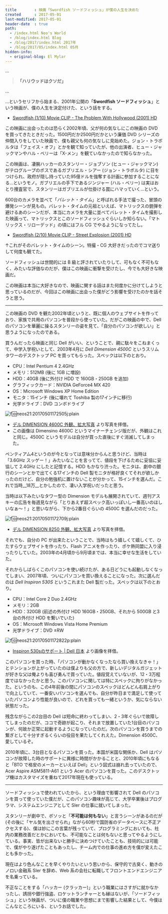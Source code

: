 ```yaml
---
title        : 映画「Swordfish ソードフィッシュ」が僕の人生を決めた
created      : 2017-05-01
last-modified: 2017-05-01
header-date  : true
path:
  - /index.html Neo's World
  - /blog/index.html Blog
  - /blog/2017/index.html 2017年
  - /blog/2017/05/index.html 05月
hidden-info:
  - original-blog: El Mylar
---
```


…

> __「ハリウッドはクソだ」__

…

…というセリフから始まる、2001年公開の「__Swordfish ソードフィッシュ__」という映画が、僕の人生を決定付けた、という話をする。

- [Swordfish (1/10) Movie CLIP - The Problem With Hollywood (2001) HD](https://youtube.com/watch?v=WjDLin6Egyw)

この映画に出会ったのは恐らく2002年頃、父が何の気なしにこの映画の DVD を買ってきたときだった。1500円だか2500円だかという廉価 DVD シリーズの仲間入りをしていた映画で、僕も親父も何の気なしに見始めた。ジョン・トラボルタは「フェイス・オフ」とかを観て知っていたが、他の出演者、ヒュー・ジャックマンやハル・ベリーは「X-メン」を観ていなかったので知らなかった。

この映画は、凄腕ハッカーのスタンリー・ジョブソン (ヒュー・ジャックマン) がテログループのボスであるガブリエル・シアー (ジョン・トラボルタ) に目をつけられ、政府が隠し持っていた95億ドルを強奪する計画に参加することになる…というモノ。ガブリエルの手下であるジンジャー (ハル・ベリー) は実はおとり捜査官で、スタンリーはガブリエルが仕掛ける罠にハマっていく…という。

600台のカメラを並べて「_バレット・タイム_」と呼ばれる手法で撮った、冒頭の爆発シーンが見もの。バレット・タイムの元祖といえば、マトリックスの銃弾を避けるあのシーンだが、本当にカメラを大量に並べてバレット・タイムを撮影した映画って、マトリックスとこのソードフィッシュぐらいしか知らない。「マトリックス・リローデッド」の頃にはフル CG でやるようになってたし。

- [Swordfish (2/10) Movie CLIP - Street Explosion (2001) HD](https://youtube.com/watch?v=hiHZWeeoEUg)

↑これがそのバレット・タイムのシーン。特撮・CG 大好きだったのでコマ送りして何度も観てた。

ソードフィッシュは世間的には B 級と評されていたりして、可もなく不可もなく、みたいな評価なのだが、僕はこの映画に衝撃を受けたし、今でも大好きな映画だ。

この映画は本当に大好きなので、映画に関する話はまた何度かに分けてしようと思っているのだが、今回はこの映画に出会った僕がどう影響を受けたのかを話そうと思う。

---

この映画の DVD を観た2002年頃というと、既に個人のウェブサイトを作っており、家族で共用のパソコンを普段から使っていた。だがこの映画の中で、Dell のパソコンを華麗に操るスタンリーの姿を見て、「自分のパソコンが欲しい」と思うようになったのである。

買うんだったら映画と同じ Dell がいい、ということで、親に駄々をこねまくって、中学入学祝いとして、2003年4月に _Dell Dimension 4500C_ というスリムタワーのデスクトップ PC を買ってもらった。スペックは以下のとおり。

- CPU：Intel Pentium 4 2.4GHz
- メモリ：512MB (後に 1GB に増設)
- HDD：40GB (後に外付け HDD で 160GB・250GB を追加)
- グラフィックカード：NVIDIA GeForce4 MX 420
- OS：Microsoft Windows XP Home Edition
- モニタ：15インチ (後に壊れて Toshiba 製の17インチに移行)
- 光学ドライブ：DVD コンボドライブ

![f:id:neos21:20170501172505j:plain](https://cdn-ak.f.st-hatena.com/images/fotolife/n/neos21/20170501/20170501172505.jpg "f:id:neos21:20170501172505j:plain")

- [デル DIMENSION 4600C 外観、拡大写真](http://www.ari-web.com/shop/pc/dell/dimension-4600c-2.htm) より写真を拝借。
- この画像は Dimensino 4600C というマイナーチェンジ版だが、外観はこれと同じ。4500C というモデルは自分が買った直後にすぐ消滅してしまった。

ペンティアム4というのが今となっては意味分からんと思うけど、当時は「3.6GHz スッゲー！」みたいなことを言ってて、値段を下げるために妥協に妥協して 2.4GHz にしたと記憶する。HDD もかなり渋った。モニタは、劇中の銀行のシーンとかで出てくる17インチの Dell 製モニタが格好良くてそれが欲しかったのだけど、自分の勉強机に置けないことが分かって、15インチを選んだ。これで当時__18万__とかしたので、凄い入学祝いだったと思う。

当時は以下みたいなタワー型の Dimension モデルも展開されていて、週刊アスキーの広告を毎週見ながら「とりあえず超スペック高いっぽいし一番高いのほしいなぁ～！」と思いながら、下から2番目ぐらいの 4500C を選んだのだった。

![f:id:neos21:20170501172709j:plain](https://cdn-ak.f.st-hatena.com/images/fotolife/n/neos21/20170501/20170501172709.jpg "f:id:neos21:20170501172709j:plain")

- [デル DIMENSION 8250 外観、拡大写真](http://www.ari-web.com/shop/pc/dell/dimension-8250-2.htm) より写真を拝借。

それでも、自分の PC が出来たということで、当時はもう嬉しくて嬉しくて、ひたすらウェブサイトを作ったり、Flash アニメを作ったり、ポケ熱同盟に入り浸ったりしていた。2003年の4月頃から9月頃までは、本当に幸せな生活をしていた。

それからしばらくこのパソコンを使い続けたが、ある日どうにも起動しなくなってしまい、2007年頃、ついにパソコンを買い換えることになった。次に選んだのは _Dell Inspiron 530S_ というこれまた Dell 製だった。スペックは以下のとおり。

- CPU：Intel Core 2 Duo 2.4GHz
- メモリ：2GB
- HDD：320GB (前述の外付け HDD 160GB・250GB、それから 500GB と3台の外付け HDD を繋いでいた)
- OS：Microsoft Windows Vista Home Premium
- 光学ドライブ：DVD ±RW

![f:id:neos21:20170501172822p:plain](https://cdn-ak.f.st-hatena.com/images/fotolife/n/neos21/20170501/20170501172822.png "f:id:neos21:20170501172822p:plain")

- [Inspiron 530sのサポート | Dell 日本](http://www.dell.com/support/home/jp/ja/jpbsd1/product-support/product/inspiron-530s/manuals) より画像を拝借。

このパソコンを買った時、「パソコンが動かなくなったなら買い換えなきゃ！」とテンションが上がっていたのは僕よりも父の方で、新しいデジタルガジェットが好きな父は俺よりも喜び勇んで買っていた。値段覚えていないが、12・3万程度ではなかったかと思う。このパソコンに関しては特にスペックに拘りがなかった。というのも、この4年前後の間にパソコンのスペックはどんどん右肩上がりで向上していて、一番安いパソコンを選んでも、自分が昨日まで満足して使っていたパソコンより性能が良いので、どれを買っても一緒というか、気にならない状態だった。

残念ながらこの2台目の Dell は短命に終わってしまい、2・3年ぐらいで故障してしまったのだが、ココで奇跡が起こり、それまで放置していた1台目のパソコンが、何故か正常に起動するようになっていたのだ。次のパソコンを買うまでの繋ぎとして十分すぎるくらいの役目を果たしてくれえた。Dimension 4500C、愛しているぞ。

2010年頃に、3台目となるパソコンを買った。本国が米国な関係か、Dell はパソコンが故障した時のサポートに異様に時間がかかることと、2010年頃にもなると「BTO で格安のメーカーといえば Dell」という図式は崩れ去っていたので、Acer Aspire ASM5811-A61 という Acer のパソコンを買った。このデスクトップ機はカスタマイズを重ねて2017年現在も使っている。

---

ソードフィッシュで使われていたから、という理由で影響されて Dell のパソコンを買って使っていた僕だが、このパソコン趣味が高じて、大学卒業後はプログラマ、システムエンジニアとして SIer の仕事に就いてしまった。

スタンリーが劇中で、ボソッと「__不可能は何もない__」と言うシーンがあるのだが (その後に「ヤル気を出させられ」ながら60秒で国防省のデータベースに不正アクセスする)、僕は妙にこの言葉が残っていて、プログラミングにおいても、社内の業務改善だとかにおいても、不可能なことは何もないと思ってやるようにしている。事実、皆が出来ないと勝手に決めつけていたことも、技術的には可能で、僕がやり遂げたこともあったし、チーム内での仕事の進め方を僕が変えたことも多かった。

現在はより色んなことを早くやりたいという思いから、保守的で古臭く、動きのノロい金融系 SIer を辞め、Web 系の会社に転職してフロントエンドエンジニアを名乗っている。

不正なことをする「ハッカー (クラッカー)」という職業にはさすがに就かなかったし、誘拐や銀行強盗、ロケットランチャーとも縁はないが、「ソードフィッシュ」という映画が、ついに僕の職業や思想にまで影響した結果として、今僕はこんなところにいる、というお話でした。
